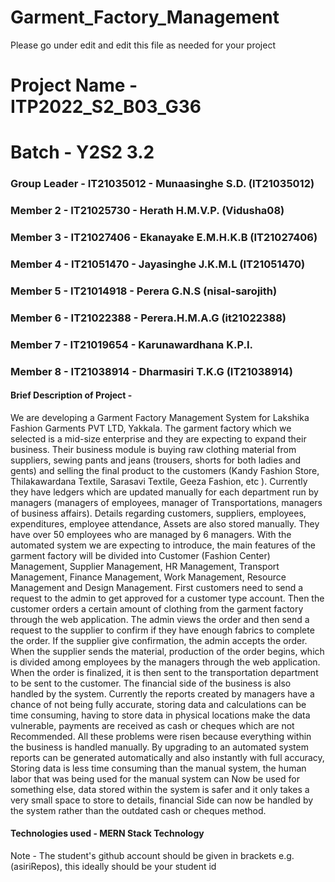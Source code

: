 # Garment_Factory_Management
Please go under edit and edit this file as needed for your project

# Project Name - ITP2022_S2_B03_G36
# Batch - Y2S2 3.2
### Group Leader - IT21035012 - Munaasinghe S.D. (IT21035012)
### Member 2 - IT21025730 - Herath H.M.V.P. (Vidusha08)
### Member 3 - IT21027406 - Ekanayake E.M.H.K.B (IT21027406)
### Member 4 - IT21051470 - Jayasinghe J.K.M.L (IT21051470)
### Member 5 - IT21014918 - Perera G.N.S (nisal-sarojith)
### Member 6 - IT21022388 - Perera.H.M.A.G (it21022388)
### Member 7 - IT21019654 - Karunawardhana K.P.I.
### Member 8 - IT21038914 -  Dharmasiri T.K.G (IT21038914)

#### Brief Description of Project - 

We are developing a Garment Factory Management System for Lakshika Fashion Garments PVT LTD,
Yakkala. The garment factory which we selected is a mid-size enterprise and they are expecting to expand
their business. Their business module is buying raw clothing material from suppliers, sewing pants and jeans
(trousers, shorts for both ladies and gents) and selling the final product to the customers (Kandy Fashion
Store, Thilakawardana Textile, Sarasavi Textile, Geeza Fashion, etc ). Currently they have ledgers which are
updated manually for each department run by managers (managers of employees, manager of
Transportations, managers of business affairs). Details regarding customers, suppliers, employees,
expenditures, employee attendance, Assets are also stored manually. They have over 50 employees who are
managed by 6 managers.
With the automated system we are expecting to introduce, the main features of the garment factory will be
divided into Customer (Fashion Center) Management, Supplier Management, HR Management, Transport
Management, Finance Management, Work Management, Resource Management and Design Management.
First customers need to send a request to the admin to get approved for a customer type account. Then the
customer orders a certain amount of clothing from the garment factory through the web application. The
admin views the order and then send a request to the supplier to confirm if they have enough fabrics
to complete the order. If the supplier give confirmation, the admin accepts the order. When the supplier sends
the material, production of the order begins, which is divided among employees by the managers through the
web application. When the order is finalized, it is then sent to the transportation department to be sent to the
customer. The financial side of the business is also handled by the system. Currently the reports created by
managers have a chance of not being fully accurate, storing data and calculations can be time consuming,
having to store data in physical locations make the data vulnerable, payments are received as cash or cheques
which are not Recommended.
All these problems were risen because everything within the business is handled manually.
By upgrading to an automated system reports can be generated automatically and also instantly with full
accuracy, Storing data is less time consuming than the manual system, the human labor that was being used
for the manual system can Now be used for something else, data stored within the system is safer and it only
takes a very small space to store to details, financial Side can now be handled by the system rather than the
outdated cash or cheques method.

#### Technologies used - MERN Stack Technology

Note - The student's github account should be given in brackets e.g. (asiriRepos), this ideally should be your student id 

